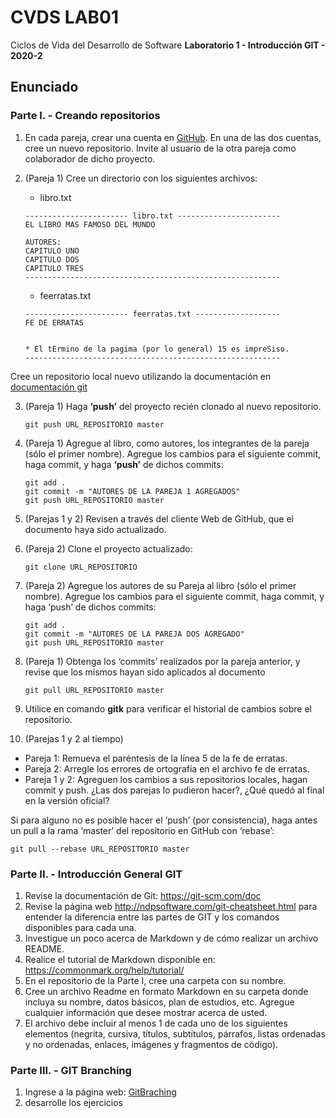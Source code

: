 # CVDS LAB01
Ciclos de Vida del Desarrollo de Software **Laboratorio 1 - Introducción GIT - 2020-2**

## Enunciado 

### Parte I. - Creando repositorios

1. En cada pareja, crear una cuenta en [GitHub](https://github.com/). En una de las dos cuentas, cree un nuevo repositorio. Invite al usuario de la otra pareja como colaborador de dicho proyecto.

2. (Pareja 1) Cree un directorio con los siguientes archivos:

   * libro.txt
    ```
   ----------------------- libro.txt -----------------------
   EL LIBRO MAS FAMOSO DEL MUNDO

   AUTORES:
   CAPITULO UNO
   CAPITULO DOS
   CAPITULO TRES
   ---------------------------------------------------------
    ```

   * feerratas.txt

   ```
   ----------------------- feerratas.txt -------------------
   FE DE ERRATAS


   * El tErmino de la pagima (por lo general) 15 es impreSiso.
   ---------------------------------------------------------
   ```
Cree un repositorio local nuevo utilizando la documentación en [documentación git](https://git-scm.com/docs/git-init)

3. (Pareja 1) Haga **‘push’** del proyecto recién clonado al nuevo repositorio.
    ```
    git push URL_REPOSITORIO master

    ```
4. (Pareja 1) Agregue al libro, como autores, los integrantes de la pareja (sólo el primer nombre). Agregue los cambios para el siguiente commit, haga commit, y haga **‘push’** de dichos commits:
   ```
   git add .
   git commit -m "AUTORES DE LA PAREJA 1 AGREGADOS"
   git push URL_REPOSITORIO master
   ```
5. (Parejas 1 y 2) Revisen a través del cliente Web de GitHub, que el documento haya sido actualizado.
6. (Pareja 2) Clone el proyecto actualizado:
   ```
   git clone URL_REPOSITORIO
   ```
7. (Pareja 2) Agregue los autores de su Pareja al libro (sólo el primer nombre). Agregue los cambios para el siguiente commit, haga commit, y haga ‘push’ de dichos commits:
   ```
   git add .
   git commit -m "AUTORES DE LA PAREJA DOS AGREGADO"
   git push URL_REPOSITORIO master
   ```
8. (Pareja 1) Obtenga los ‘commits’ realizados por la pareja anterior, y revise que los mismos hayan sido aplicados al documento
   ```
   git pull URL_REPOSITORIO master
   ```
9. Utilice en comando **gitk** para verificar el historial de cambios sobre el repositorio.


10. (Parejas 1 y 2 al tiempo)
   *   Pareja 1: Remueva el paréntesis de la línea 5 de la fe de erratas.
   *   Pareja 2: Arregle los errores de ortografía en el archivo fe de erratas.
   *   Pareja 1 y 2: Agreguen los cambios a sus repositorios locales, hagan commit y push. ¿Las dos parejas lo pudieron hacer?, ¿Qué quedó al final en la versión oficial?

Si para alguno no es posible hacer el ‘push’ (por consistencia), haga antes un pull a la rama ‘master’ del repositorio en GitHub con ‘rebase’:
```
git pull --rebase URL_REPOSITORIO master
```

### Parte II. - Introducción General GIT
1. Revise la documentación de Git: <https://git-scm.com/doc>
2. Revise la página web <http://ndpsoftware.com/git-cheatsheet.html> para entender la diferencia entre las partes de GIT y los comandos disponibles para cada una.
3. Investigue un poco acerca de Markdown y de cómo realizar un archivo README.
4. Realice el tutorial de Markdown disponible en: <https://commonmark.org/help/tutorial/>
5. En el repositorio de la Parte I, cree una carpeta con su nombre.
6. Cree un archivo Readme en formato Markdown en su carpeta donde incluya su nombre, datos básicos, plan de estudios, etc. Agregue cualquier información que desee mostrar acerca de usted.
7. El archivo debe incluir al menos 1 de cada uno de los siguientes elementos (negrita, cursiva, títulos, subtítulos, párrafos, listas ordenadas y no ordenadas, enlaces, imágenes y fragmentos de código).


### Parte III. - GIT Branching
1. Ingrese a la página web: [GitBraching](https://learngitbranching.js.org/)
2. desarrolle los ejercicios



